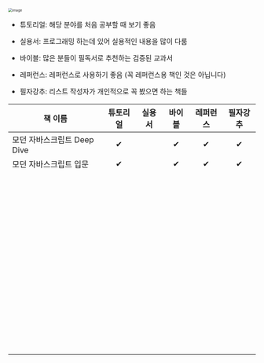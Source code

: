 <img src="https://www.sencha.com/wp-content/uploads/2016/10/ecmascript2015-senchacon-img2.png" alt="image" style="zoom:50%;" />

- 튜토리얼: 해당 분야를 처음 공부할 때 보기 좋음

- 실용서: 프로그래밍 하는데 있어 실용적인 내용을 많이 다룸

- 바이블: 많은 분들이 필독서로 추천하는 검증된 교과서

- 레퍼런스: 레퍼런스로 사용하기 좋음 (꼭 레퍼런스용 책인 것은 아닙니다)

- 필자강추: 리스트 작성자가 개인적으로 꼭 봤으면 하는 책들


| 책 이름                     | 튜토리얼 | 실용서 | 바이블 | 레퍼런스 | 필자강추 |
| --------------------------- | :------: | :----: | :----: | :------: | :------: |
| 모던 자바스크립트 Deep Dive |    ✔     |        |   ✔    |    ✔     |    ✔     |
| 모던 자바스크립트 입문      |    ✔     |        |   ✔    |    ✔     |    ✔     |
|                             |          |        |        |          |          |
|                             |          |        |        |          |          |
|                             |          |        |        |          |          |
|                             |          |        |        |          |          |
|                             |          |        |        |          |          |
|                             |          |        |        |          |          |
|                             |          |        |        |          |          |
|                             |          |        |        |          |          |
|                             |          |        |        |          |          |
|                             |          |        |        |          |          |
|                             |          |        |        |          |          |
|                             |          |        |        |          |          |
|                             |          |        |        |          |          |
|                             |          |        |        |          |          |
|                             |          |        |        |          |          |
|                             |          |        |        |          |          |
|                             |          |        |        |          |          |
|                             |          |        |        |          |          |
|                             |          |        |        |          |          |
|                             |          |        |        |          |          |
|                             |          |        |        |          |          |
|                             |          |        |        |          |          |
|                             |          |        |        |          |          |
|                             |          |        |        |          |          |
|                             |          |        |        |          |          |
|                             |          |        |        |          |          |
|                             |          |        |        |          |          |
|                             |          |        |        |          |          |
|                             |          |        |        |          |          |
|                             |          |        |        |          |          |
|                             |          |        |        |          |          |
|                             |          |        |        |          |          |
|                             |          |        |        |          |          |
|                             |          |        |        |          |          |
|                             |          |        |        |          |          |
|                             |          |        |        |          |          |
|                             |          |        |        |          |          |
|                             |          |        |        |          |          |
|                             |          |        |        |          |          |
|                             |          |        |        |          |          |
|                             |          |        |        |          |          |
|                             |          |        |        |          |          |
|                             |          |        |        |          |          |
|                             |          |        |        |          |          |
|                             |          |        |        |          |          |
|                             |          |        |        |          |          |
|                             |          |        |        |          |          |
|                             |          |        |        |          |          |
|                             |          |        |        |          |          |
|                             |          |        |        |          |          |
|                             |          |        |        |          |          |
|                             |          |        |        |          |          |
|                             |          |        |        |          |          |
|                             |          |        |        |          |          |
|                             |          |        |        |          |          |
|                             |          |        |        |          |          |
|                             |          |        |        |          |          |
|                             |          |        |        |          |          |
|                             |          |        |        |          |          |
|                             |          |        |        |          |          |
|                             |          |        |        |          |          |
|                             |          |        |        |          |          |


